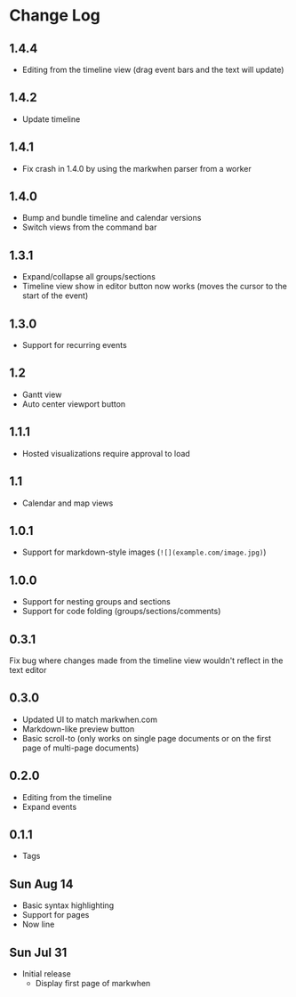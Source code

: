# Change Log

## 1.4.4 

- Editing from the timeline view (drag event bars and the text will update)

## 1.4.2

- Update timeline

## 1.4.1

- Fix crash in 1.4.0 by using the markwhen parser from a worker

## 1.4.0

- Bump and bundle timeline and calendar versions
- Switch views from the command bar

## 1.3.1
- Expand/collapse all groups/sections
- Timeline view show in editor button now works (moves the cursor to the start of the event)

## 1.3.0
- Support for recurring events

## 1.2
- Gantt view
- Auto center viewport button

## 1.1.1

- Hosted visualizations require approval to load

## 1.1

- Calendar and map views

## 1.0.1

- Support for markdown-style images (`![](example.com/image.jpg)`)

## 1.0.0

- Support for nesting groups and sections
- Support for code folding (groups/sections/comments)

## 0.3.1

Fix bug where changes made from the timeline view wouldn't reflect in the text editor

## 0.3.0

- Updated UI to match markwhen.com
- Markdown-like preview button
- Basic scroll-to (only works on single page documents or on the first page of multi-page documents)

## 0.2.0

- Editing from the timeline
- Expand events

## 0.1.1

- Tags

## Sun Aug 14

- Basic syntax highlighting
- Support for pages
- Now line

## Sun Jul 31

- Initial release
  - Display first page of markwhen
